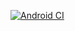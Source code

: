 [![Android CI](https://github.com/cortex-rees-iot/cortex-rees-iot/actions/workflows/android.yml/badge.svg?branch=cortex-rees-iot)](https://github.com/cortex-rees-iot/cortex-rees-iot/actions/workflows/android.yml)

